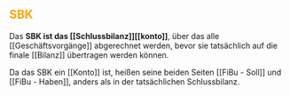 ## <font color = "orange">SBK</font>

Das **SBK ist das [[Schlussbilanz]][[konto]]**, über das alle [[Geschäftsvorgänge]] abgerechnet werden, bevor sie tatsächlich auf die finale [[Bilanz]] übertragen werden können.

Da das SBK ein [[Konto]] ist, heißen seine beiden Seiten [[FiBu - Soll]] und [[FiBu - Haben]], anders als in der tatsächlichen Schlussbilanz.